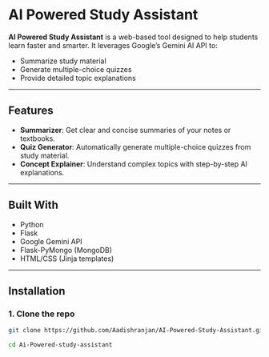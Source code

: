# AI Powered Study Assistant

**AI Powered Study Assistant** is a web-based tool designed to help students learn faster and smarter. It leverages Google’s Gemini AI API to:
- Summarize study material
- Generate multiple-choice quizzes
- Provide detailed topic explanations

---

## Features

- **Summarizer**: Get clear and concise summaries of your notes or textbooks.
- **Quiz Generator**: Automatically generate multiple-choice quizzes from study material.
- **Concept Explainer**: Understand complex topics with step-by-step AI explanations.

---

## Built With

- Python
- Flask
- Google Gemini API
- Flask-PyMongo (MongoDB)
- HTML/CSS (Jinja templates)

---

## Installation

### 1. Clone the repo

```bash
git clone https://github.com/Aadishranjan/AI-Powered-Study-Assistant.git
```
```bash
cd Ai-Powered-study-assistant
```
